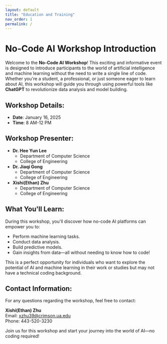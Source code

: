 ```yaml
---
layout: default
title: "Education and Training"
nav_order: 1
permalink: /
---
```


# No-Code AI Workshop Introduction

Welcome to the **No-Code AI Workshop**! This exciting and informative event is designed to introduce participants to the world of artificial intelligence and machine learning without the need to write a single line of code. Whether you're a student, a professional, or just someone eager to learn about AI, this workshop will guide you through using powerful tools like **ChatGPT** to revolutionize data analysis and model building.

## Workshop Details:
- **Date**: January 16, 2025
- **Time**: 8 AM-12 PM

## Workshop Presenter:
- **Dr. Hee Yun Lee**
  - Department of Computer Science
  - College of Engineering
- **Dr. Jiaqi Gong**
  - Department of Computer Science
  - College of Engineering
- **Xishi(Ethan) Zhu**
  - Department of Computer Science
  - College of Engineering

## What You'll Learn:
During this workshop, you'll discover how no-code AI platforms can empower you to:
- Perform machine learning tasks.
- Conduct data analysis.
- Build predictive models.
- Gain insights from data—all without needing to know how to code!

This is a perfect opportunity for individuals who want to explore the potential of AI and machine learning in their work or studies but may not have a technical coding background.

## Contact Information:
For any questions regarding the workshop, feel free to contact:

**Xishi(Ethan) Zhu**    
Email: [xzhu39@crimson.ua.edu](mailto:xzhu39@crimson.ua.edu)  
Phone: 443-520-3230

Join us for this workshop and start your journey into the world of AI—no coding required!




